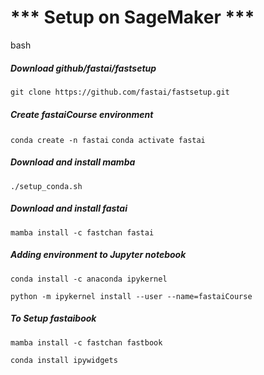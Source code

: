 # *** Setup on SageMaker ***
bash

##### Download github/fastai/fastsetup 
`git clone https://github.com/fastai/fastsetup.git`

##### Create fastaiCourse environment
`conda create -n fastai` 
`conda activate fastai`

##### Download and install mamba 
`./setup_conda.sh`

##### Download and install fastai
`mamba install -c fastchan fastai`

##### Adding environment to Jupyter notebook
`conda install -c anaconda ipykernel`

`python -m ipykernel install --user --name=fastaiCourse`

##### To Setup fastaibook
`mamba install -c fastchan fastbook`

`conda install ipywidgets`

